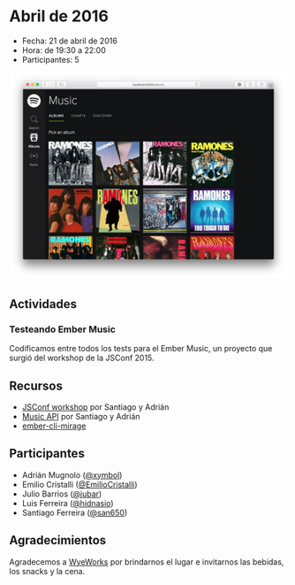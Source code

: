 # Abril de 2016

* Fecha: 21 de abril de 2016
* Hora: de 19:30 a 22:00
* Participantes: 5

![Foto](./photo.png)

## Actividades

### Testeando Ember Music

Codificamos entre todos los tests para el Ember Music, un proyecto que surgió
del workshop de la JSConf 2015.

## Recursos

- [JSConf workshop](https://github.com/ember-montevideo/jsconf-uy-workshop) por Santiago y Adrián
- [Music API](https://github.com/ember-montevideo/music-api) por Santiago y Adrián
- [ember-cli-mirage](https://github.com/samselikoff/ember-cli-mirage)

## Participantes

* Adrián Mugnolo ([@xymbol](https://github.com/xymbol))
* Emilio Cristalli ([@EmilioCristalli](https://github.com/EmilioCristalli))
* Julio Barrios ([@jubar](https://github.com/jubar))
* Luis Ferreira ([@hidnasio](https://github.com/hidnasio))
* Santiago Ferreira ([@san650](https://github.com/san650))

## Agradecimientos

Agradecemos a [WyeWorks](https://wyeworks.com/) por brindarnos el lugar e
invitarnos las bebidas, los snacks y la cena.

